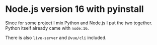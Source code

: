 # Node.js version 16 with pyinstall
Since for some project I mix Python and Node.js I put the two together. Python itself already came with `node:16`.

There is also `live-server` and `@vue/cli` included.
